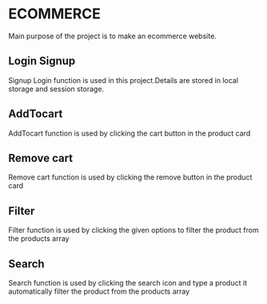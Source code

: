 # ECOMMERCE

Main purpose of the project is to make an ecommerce website.

## Login Signup

 Signup Login function is used in this project.Details are stored in local storage and session storage.

## AddTocart

AddTocart function is used by clicking the cart button in the product card

## Remove cart

Remove cart function is used by clicking the remove button in the product card 

## Filter

Filter function is used by clicking the given options to filter the product from the products array

## Search

Search function is used by clicking the search icon and type a product it automatically  filter the product from the products array
